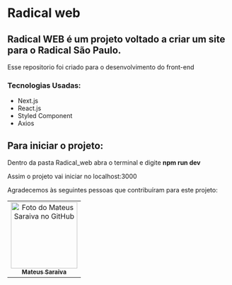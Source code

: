 ﻿# Radical web

<h2>Radical WEB é um projeto voltado a criar um site para o Radical São Paulo.</h2>

<p>Esse repositorio foi criado para o desenvolvimento do front-end</p>

<h3>Tecnologias Usadas:</h3>
<ul>
  <li>Next.js</li>
  <li>React.js</li>
  <li>Styled Component</li>
  <li>Axios</li>
</ul>

<h2>Para iniciar o projeto:</h2>

<p>Dentro da pasta Radical_web abra o terminal e digite <strong>npm run dev</strong></p>
<p>Assim o projeto vai iniciar no localhost:3000</p>

Agradecemos às seguintes pessoas que contribuíram para este projeto:

<table>
  <tr>
    <td align="center">
      <a href="#">
        <img src="https://avatars.githubusercontent.com/u/89895630?s=400&u=9ed75406112ba398bd1cef0a8adc018a0f83b1e0&v=4" width="150px;" alt="Foto do Mateus Saraiva no GitHub"/><br>
        <sub>
          <b>Mateus Saraiva</b>
        </sub>
      </a>
    </td>
  </tr>
</table>
